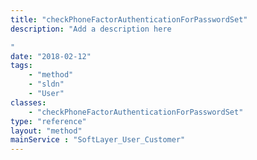 ```yaml
---
title: "checkPhoneFactorAuthenticationForPasswordSet"
description: "Add a description here 

"
date: "2018-02-12"
tags:
    - "method"
    - "sldn"
    - "User"
classes:
    - "checkPhoneFactorAuthenticationForPasswordSet"
type: "reference"
layout: "method"
mainService : "SoftLayer_User_Customer"
---
```

